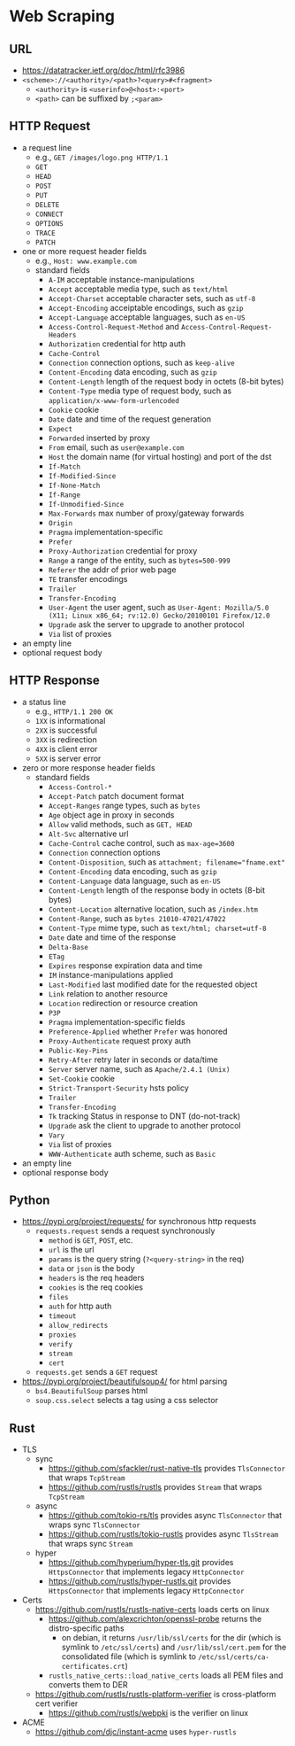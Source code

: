 Web Scraping
============

## URL

- <https://datatracker.ietf.org/doc/html/rfc3986>
- `<scheme>://<authority>/<path>?<query>#<fragment>`
  - `<authority>` is `<userinfo>@<host>:<port>`
  - `<path>` can be suffixed by `;<param>`

## HTTP Request

- a request line
  - e.g., `GET /images/logo.png HTTP/1.1`
  - `GET`
  - `HEAD`
  - `POST`
  - `PUT`
  - `DELETE`
  - `CONNECT`
  - `OPTIONS`
  - `TRACE`
  - `PATCH`
- one or more request header fields
  - e.g., `Host: www.example.com`
  - standard fields
    - `A-IM` acceptable instance-manipulations
    - `Accept` acceptable media type, such as `text/html`
    - `Accept-Charset` acceptable character sets, such as `utf-8`
    - `Accept-Encoding` acceiptable encodings, such as `gzip`
    - `Accept-Language` acceptable languages, such as `en-US`
    - `Access-Control-Request-Method` and `Access-Control-Request-Headers`
    - `Authorization` credential for http auth
    - `Cache-Control`
    - `Connection` connection options, such as `keep-alive`
    - `Content-Encoding` data encoding, such as `gzip`
    - `Content-Length` length of the request body in octets (8-bit bytes)
    - `Content-Type` media type of request body, such as `application/x-www-form-urlencoded`
    - `Cookie` cookie
    - `Date` date and time of the request generation
    - `Expect`
    - `Forwarded` inserted by proxy
    - `From` email, such as `user@example.com`
    - `Host` the domain name (for virtual hosting) and port of the dst
    - `If-Match`
    - `If-Modified-Since`
    - `If-None-Match`
    - `If-Range`
    - `If-Unmodified-Since`
    - `Max-Forwards` max number of proxy/gateway forwards
    - `Origin`
    - `Pragma` implementation-specific
    - `Prefer`
    - `Proxy-Authorization` credential for proxy
    - `Range` a range of the entity, such as `bytes=500-999`
    - `Referer` the addr of prior web page
    - `TE` transfer encodings
    - `Trailer`
    - `Transfer-Encoding`
    - `User-Agent` the user agent, such as `User-Agent: Mozilla/5.0 (X11; Linux x86_64; rv:12.0) Gecko/20100101 Firefox/12.0`
    - `Upgrade` ask the server to upgrade to another protocol
    - `Via` list of proxies
- an empty line
- optional request body

## HTTP Response

- a status line
  - e.g., `HTTP/1.1 200 OK`
  - `1XX` is informational
  - `2XX` is successful
  - `3XX` is redirection
  - `4XX` is client error
  - `5XX` is server error
- zero or more response header fields
  - standard fields
    - `Access-Control-*`
    - `Accept-Patch` patch document format
    - `Accept-Ranges` range types, such as `bytes`
    - `Age` object age in proxy in seconds
    - `Allow` valid methods, such as `GET, HEAD`
    - `Alt-Svc` alternative url
    - `Cache-Control` cache control, such as `max-age=3600`
    - `Connection` connection options
    - `Content-Disposition`, such as `attachment; filename="fname.ext"`
    - `Content-Encoding` data encoding, such as `gzip`
    - `Content-Language` data language, such as `en-US`
    - `Content-Length` length of the response body in octets (8-bit bytes)
    - `Content-Location` alternative location, such as `/index.htm`
    - `Content-Range`, such as `bytes 21010-47021/47022`
    - `Content-Type` mime type, such as `text/html; charset=utf-8`
    - `Date` date and time of the response
    - `Delta-Base`
    - `ETag`
    - `Expires` response expiration data and time
    - `IM` instance-manipulations applied
    - `Last-Modified` last modified date for the requested object
    - `Link` relation to another resource
    - `Location` redirection or resource creation
    - `P3P`
    - `Pragma` implementation-specific fields
    - `Preference-Applied` whether `Prefer` was honored
    - `Proxy-Authenticate` request proxy auth
    - `Public-Key-Pins`
    - `Retry-After` retry later in seconds or data/time
    - `Server` server name, such as `Apache/2.4.1 (Unix)`
    - `Set-Cookie` cookie
    - `Strict-Transport-Security` hsts policy
    - `Trailer`
    - `Transfer-Encoding`
    - `Tk` tracking Status in response to DNT (do-not-track)
    - `Upgrade` ask the client to upgrade to another protocol
    - `Vary`
    - `Via` list of proxies
    - `WWW-Authenticate` auth scheme, such as `Basic`
- an empty line
- optional response body

## Python

- <https://pypi.org/project/requests/> for synchronous http requests
  - `requests.request` sends a request synchronously
    - `method` is `GET`, `POST`, etc.
    - `url` is the url
    - `params` is the query string (`?<query-string>` in the req)
    - `data` or `json` is the body
    - `headers` is the req headers
    - `cookies` is the req cookies
    - `files`
    - `auth` for http auth
    - `timeout`
    - `allow_redirects`
    - `proxies`
    - `verify`
    - `stream`
    - `cert`
  - `requests.get` sends a `GET` request
- <https://pypi.org/project/beautifulsoup4/> for html parsing
  - `bs4.BeautifulSoup` parses html
  - `soup.css.select` selects a tag using a css selector

## Rust

- TLS
  - sync
    - <https://github.com/sfackler/rust-native-tls> provides `TlsConnector`
      that wraps `TcpStream`
    - <https://github.com/rustls/rustls> provides `Stream` that wraps
      `TcpStream`
  - async
    - <https://github.com/tokio-rs/tls> provides async `TlsConnector` that
      wraps sync `TlsConnector`
    - <https://github.com/rustls/tokio-rustls> provides async `TlsStream` that
      wraps sync `Stream`
  - hyper
    - <https://github.com/hyperium/hyper-tls.git> provides `HttpsConnector`
      that implements legacy `HttpConnector`
    - <https://github.com/rustls/hyper-rustls.git> provides
      `HttpsConnector` that implements legacy `HttpConnector`
- Certs
  - <https://github.com/rustls/rustls-native-certs> loads certs on linux
    - <https://github.com/alexcrichton/openssl-probe> returns the
      distro-specific paths
      - on debian, it returns `/usr/lib/ssl/certs` for the dir (which is
        symlink to `/etc/ssl/certs`) and `/usr/lib/ssl/cert.pem` for the
        consolidated file (which is symlink to
        `/etc/ssl/certs/ca-certificates.crt`)
    - `rustls_native_certs::load_native_certs` loads all PEM files and
      converts them to DER
  - <https://github.com/rustls/rustls-platform-verifier> is cross-platform
    cert verifier
    - <https://github.com/rustls/webpki> is the verifier on linux
- ACME
  - <https://github.com/djc/instant-acme> uses `hyper-rustls`
